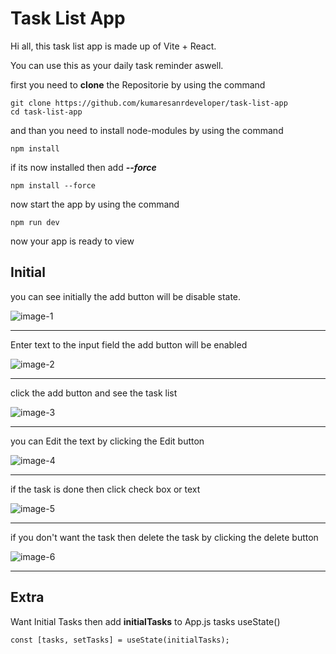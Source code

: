 # Task List App

Hi all, this task list app is made up of Vite + React.

You can use this as your daily task reminder aswell.

first you need to **clone** the Repositorie by using the command

```node
git clone https://github.com/kumaresanrdeveloper/task-list-app
cd task-list-app
```

and than you need to install node-modules by using the command

```node
npm install
```

if its now installed then add **_--force_**

```node
npm install --force
```

now start the app by using the command

```node
npm run dev
```

now your app is ready to view

## Initial

you can see initially the add button will be disable state.

![image-1]('./img/image-1.png')

---

Enter text to the input field the add button will be enabled

![image-2]('./img/image-2.png')

---

click the add button and see the task list

![image-3]('./img/image-3.png')

---

you can Edit the text by clicking the Edit button

![image-4]('./img/image-4.png')

---

if the task is done then click check box or text

![image-5]('./img/image-5.png')

---

if you don't want the task then delete the task by clicking the delete button

![image-6]('./img/image-6.png')

---

## Extra

Want Initial Tasks then add **initialTasks** to App.js tasks useState()

```react
const [tasks, setTasks] = useState(initialTasks);
```
